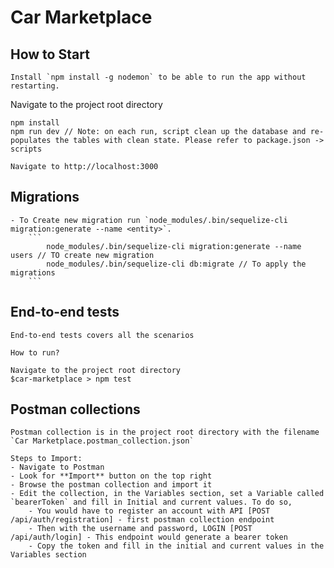 # Car Marketplace

## How to Start

    Install `npm install -g nodemon` to be able to run the app without restarting.

Navigate to the project root directory

    npm install
    npm run dev // Note: on each run, script clean up the database and re-populates the tables with clean state. Please refer to package.json -> scripts

    Navigate to http://localhost:3000

## Migrations

    - To Create new migration run `node_modules/.bin/sequelize-cli migration:generate --name <entity>`. 
        ```
            node_modules/.bin/sequelize-cli migration:generate --name users // TO create new migration
            node_modules/.bin/sequelize-cli db:migrate // To apply the migrations
        ```

## End-to-end tests

    End-to-end tests covers all the scenarios

    How to run?

    Navigate to the project root directory
    $car-marketplace > npm test


## Postman collections

    Postman collection is in the project root directory with the filename `Car Marketplace.postman_collection.json`

    Steps to Import:
    - Navigate to Postman
    - Look for **Import** button on the top right
    - Browse the postman collection and import it
    - Edit the collection, in the Variables section, set a Variable called `bearerToken` and fill in Initial and current values. To do so, 
        - You would have to register an account with API [POST /api/auth/registration] - first postman collection endpoint
        - Then with the username and password, LOGIN [POST /api/auth/login] - This endpoint would generate a bearer token
        - Copy the token and fill in the initial and current values in the Variables section